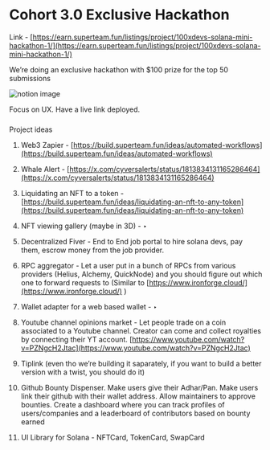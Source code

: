 # Cohort 3.0 Exclusive Hackathon

Link - [https://earn.superteam.fun/listings/project/100xdevs-solana-mini-hackathon-1/](https://earn.superteam.fun/listings/project/100xdevs-solana-mini-hackathon-1/)

We’re doing an exclusive hackathon with $100 prize for the top 50 submissions

![notion image](https://www.notion.so/image/https%3A%2F%2Fprod-files-secure.s3.us-west-2.amazonaws.com%2F085e8ad8-528e-47d7-8922-a23dc4016453%2F1ef19c80-1288-4358-bf47-d8f6b919b999%2FScreenshot_2024-08-02_at_5.01.39_PM.png?table=block&id=3f50661a-5877-4ede-a597-a20b83b7baf2&cache=v2)

Focus on UX. Have a live link deployed.

### 

[](#2e4f06c51f334a4597b840e2527738ce "Project ideas")Project ideas

1.  Web3 Zapier - [https://build.superteam.fun/ideas/automated-workflows](https://build.superteam.fun/ideas/automated-workflows)

2.  Whale Alert - [https://x.com/cyversalerts/status/1813834131165286464](https://x.com/cyversalerts/status/1813834131165286464)

3.  Liquidating an NFT to a token - [https://build.superteam.fun/ideas/liquidating-an-nft-to-any-token](https://build.superteam.fun/ideas/liquidating-an-nft-to-any-token)

4.  NFT viewing gallery (maybe in 3D) - ‣

5.  Decentralized Fiver - End to End job portal to hire solana devs, pay them, escrow money from the job provider.

6.  RPC aggregator - Let a user put in a bunch of RPCs from various providers (Helius, Alchemy, QuickNode) and you should figure out which one to forward requests to (Similar to [https://www.ironforge.cloud/](https://www.ironforge.cloud/) )

7.  Wallet adapter for a web based wallet - ‣

8.  Youtube channel opinions market - Let people trade on a coin associated to a Youtube channel. Creator can come and collect royalties by connecting their YT account. [https://www.youtube.com/watch?v=PZNgcH2Jtac](https://www.youtube.com/watch?v=PZNgcH2Jtac)

9.  Tiplink (even tho we’re building it saparately, if you want to build a better version with a twist, you should do it)

10.  Github Bounty Dispenser. Make users give their Adhar/Pan. Make users link their github with their wallet address. Allow maintainers to approve bounties. Create a dashboard where you can track profiles of users/companies and a leaderboard of contributors based on bounty earned

11.  UI Library for Solana - NFTCard, TokenCard, SwapCard